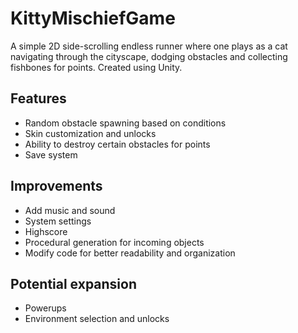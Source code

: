 # KittyMischiefGame
 A simple 2D side-scrolling endless runner where one plays as a cat navigating through the cityscape, dodging obstacles and collecting fishbones for points. Created using Unity.

## Features
- Random obstacle spawning based on conditions
- Skin customization and unlocks
- Ability to destroy certain obstacles for points
- Save system

## Improvements
- Add music and sound
- System settings
- Highscore
- Procedural generation for incoming objects
- Modify code for better readability and organization

## Potential expansion
- Powerups
- Environment selection and unlocks
